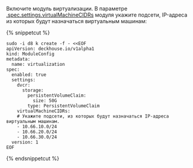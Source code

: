 Включите модуль виртуализации. В параметре [.spec.settings.virtualMachineCIDRs](/products/virtualization-platform/reference/mc.html#virtualization) модуля укажите подсети, IP-адреса из которых будут назначаться виртуальным машинам:

{% snippetcut %}
```shell
sudo -i d8 k create -f - <<EOF
apiVersion: deckhouse.io/v1alpha1
kind: ModuleConfig
metadata:
  name: virtualization
spec:
  enabled: true
  settings:
    dvcr:
      storage:
        persistentVolumeClaim:
          size: 50G
        type: PersistentVolumeClaim
    virtualMachineCIDRs:
    # Укажите подсети, из которых будут назначаться IP-адреса виртуальным машинам.
    - 10.66.10.0/24
    - 10.66.20.0/24
    - 10.66.30.0/24
  version: 1
EOF
```
{% endsnippetcut %}
